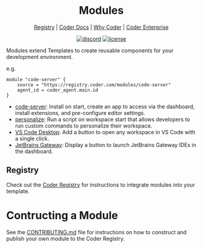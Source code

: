 <div align="center">
  <h1>
  Modules
  </h1>

[Registry](https://registry.coder.com) | [Coder Docs](https://coder.com/docs) | [Why Coder](https://coder.com/why) | [Coder Enterprise](https://coder.com/docs/v2/latest/enterprise)

[![discord](https://img.shields.io/discord/747933592273027093?label=discord)](https://discord.gg/coder)
[![license](https://img.shields.io/github/license/coder/modules)](./LICENSE)

</div>

Modules extend Templates to create reusable components for your development environment.

e.g.

```hcl
module "code-server" {
    source = "https://registry.coder.com/modules/code-server"
    agent_id = coder_agent.main.id
}
```

- [code-server](https://registry.coder.com/modules/code-server): Install on start, create an app to access via the dashboard, install extensions, and pre-configure editor settings.
- [personalize](https://registry.coder.com/modules/personalize): Run a script on workspace start that allows developers to run custom commands to personalize their workspace.
- [VS Code Desktop](https://registry.coder.com/modules/vscode-desktop): Add a button to open any workspace in VS Code with a single click.
- [JetBrains Gateway](https://registry.coder.com/modules/jetbrains-gateway): Display a button to launch JetBrains Gateway IDEs in the dashboard.

## Registry

Check out the [Coder Registry](https://registry.coder.com) for instructions to integrate modules into your template.

# Contructing a Module

See the [CONTRIBUTING.md](./CONTRIBUTING.md) file for instructions on how to construct and publish your own module to the Coder Registry.
